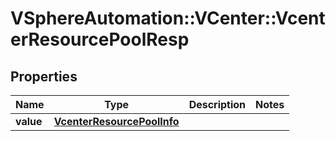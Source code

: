 # VSphereAutomation::VCenter::VcenterResourcePoolResp

## Properties
Name | Type | Description | Notes
------------ | ------------- | ------------- | -------------
**value** | [**VcenterResourcePoolInfo**](VcenterResourcePoolInfo.md) |  | 


